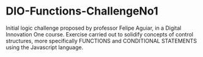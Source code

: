 # DIO-Functions-ChallengeNo1
Initial logic challenge proposed by professor Felipe Aguiar, in a Digital Innovation One course. Exercise carried out to solidify concepts of control structures, more specifically FUNCTIONS and CONDITIONAL STATEMENTS using the Javascript language.
